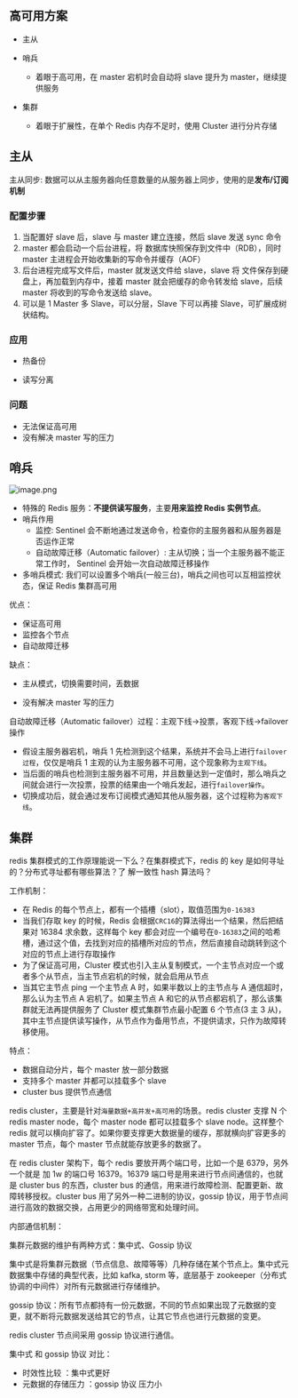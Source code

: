 ## 高可用方案

- 主从

- 哨兵
  - 着眼于高可用，在 master 宕机时会自动将 slave 提升为 master，继续提供服务
- 集群
  - 着眼于扩展性，在单个 Redis 内存不足时，使用 Cluster 进行分片存储

## 主从

主从同步: 数据可以从主服务器向任意数量的从服务器上同步，使用的是**发布/订阅机制**

### 配置步骤

1. 当配置好 slave 后，slave 与 master 建立连接，然后 slave 发送 sync 命令
2. master 都会启动一个后台进程，将 数据库快照保存到文件中（RDB），同时 master 主进程会开始收集新的写命令并缓存（AOF）
3. 后台进程完成写文件后，master 就发送文件给 slave，slave 将 文件保存到硬盘上，再加载到内存中，接着 master 就会把缓存的命令转发给 slave，后续 master 将收到的写命令发送给 slave。
4. 可以是 1 Master 多 Slave，可以分层，Slave 下可以再接 Slave，可扩展成树状结构。

### 应用

- 热备份

- 读写分离

### 问题

- 无法保证高可用
- 没有解决 master 写的压力

## 哨兵

![image.png](https://muyids.oss-cn-beijing.aliyuncs.com/46b9dee366d2430299afc2bfdfe5d9ff~tplv-k3u1fbpfcp-watermark.image)

- 特殊的 Redis 服务：**不提供读写服务**，主要**用来监控 Redis 实例节点**。
- 哨兵作用
  - 监控: Sentinel 会不断地通过发送命令，检查你的主服务器和从服务器是否运作正常
  - 自动故障迁移（Automatic failover）: 主从切换；当一个主服务器不能正常工作时， Sentinel 会开始一次自动故障迁移操作
- 多哨兵模式: 我们可以设置多个哨兵(一般三台)，哨兵之间也可以互相监控状态，保证 Redis 集群高可用

优点：

- 保证高可用
- 监控各个节点
- 自动故障迁移

缺点：

- 主从模式，切换需要时间，丢数据

- 没有解决 master 写的压力

自动故障迁移（Automatic failover）过程：主观下线->投票，客观下线->failover 操作

- 假设主服务器宕机，哨兵 1 先检测到这个结果，系统并不会马上进行`failover过程`，仅仅是哨兵 1 主观的认为主服务器不可用，这个现象称为`主观下线`。
- 当后面的哨兵也检测到主服务器不可用，并且数量达到一定值时，那么哨兵之间就会进行一次投票，投票的结果由一个哨兵发起，进行`failover操作`。
- 切换成功后，就会通过发布订阅模式通知其他从服务器，这个过程称为`客观下线`。

## 集群

redis 集群模式的工作原理能说一下么？在集群模式下，redis 的 key 是如何寻址的？分布式寻址都有哪些算法？了 解一致性 hash 算法吗？

工作机制：

- 在 Redis 的每个节点上，都有一个插槽（slot），取值范围为`0-16383`
- 当我们存取 key 的时候，Redis 会根据`CRC16`的算法得出一个结果，然后把结果对 16384 求余数，这样每个 key 都会对应一个编号在`0-16383`之间的哈希槽，通过这个值，去找到对应的插槽所对应的节点，然后直接自动跳转到这个对应的节点上进行存取操作
- 为了保证高可用，Cluster 模式也引入主从复制模式，一个主节点对应一个或者多个从节点，当主节点宕机的时候，就会启用从节点
- 当其它主节点 ping 一个主节点 A 时，如果半数以上的主节点与 A 通信超时，那么认为主节点 A 宕机了。如果主节点 A 和它的从节点都宕机了，那么该集群就无法再提供服务了
  Cluster 模式集群节点最小配置 6 个节点(3 主 3 从)，其中主节点提供读写操作，从节点作为备用节点，不提供请求，只作为故障转移使用。

特点：

- 数据自动分片，每个 master 放一部分数据
- 支持多个 master 并都可以挂载多个 slave
- cluster bus 提供节点通信

redis cluster，主要是针对`海量数据+高并发+高可用`的场景。redis cluster 支撑 N 个 redis master node，每个 master node 都可以挂载多个 slave node。这样整个 redis 就可以横向扩容了。如果你要支撑更大数据量的缓存，那就横向扩容更多的 master 节点，每个 master 节点就能存放更多的数据了。

在 redis cluster 架构下，每个 redis 要放开两个端口号，比如一个是 6379，另外一个就是 加 1w 的端口号 16379。16379 端口号是用来进行节点间通信的，也就是 cluster bus 的东西，cluster bus 的通信，用来进行故障检测、配置更新、故障转移授权。cluster bus 用了另外一种二进制的协议，gossip 协议，用于节点间进行高效的数据交换，占用更少的网络带宽和处理时间。

内部通信机制：

集群元数据的维护有两种方式：集中式、Gossip 协议

集中式是将集群元数据（节点信息、故障等等）几种存储在某个节点上。集中式元数据集中存储的典型代表，比如 kafka, storm 等，底层基于 zookeeper（分布式协调的中间件）对所有元数据进行存储维护。

gossip 协议：所有节点都持有一份元数据，不同的节点如果出现了元数据的变更，就不断将元数据发送给其它的节点，让其它节点也进行元数据的变更。

redis cluster 节点间采用 gossip 协议进行通信。

集中式 和 gossip 协议 对比：

- 时效性比较 ：集中式更好
- 元数据的存储压力 ：gossip 协议 压力小
